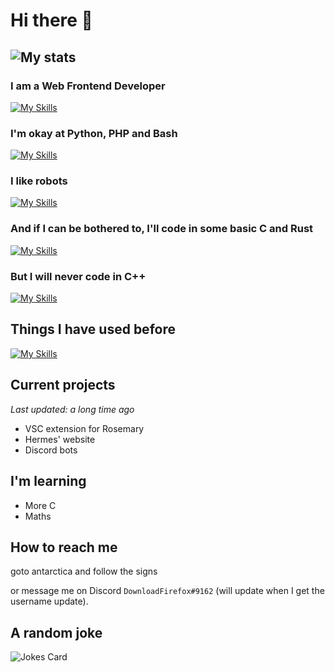 # Hi there 👋

## ![My stats](https://github-readme-stats.vercel.app/api?username=uimaxbai&hide=prs,contribs)

### I am a Web Frontend Developer

[![My Skills](https://skillicons.dev/icons?i=js,html,css,react)](https://skillicons.dev)

### I'm okay at Python, PHP and Bash

[![My Skills](https://skillicons.dev/icons?i=php,py,bash)](https://skillicons.dev)

### I like robots

[![My Skills](https://skillicons.dev/icons?i=arduino,py)](https://skillicons.dev)

### And if I can be bothered to, I'll code in some basic C and Rust

[![My Skills](https://skillicons.dev/icons?i=c,rust)](https://skillicons.dev)

### But I will never code in C++

[![My Skills](https://skillicons.dev/icons?i=cpp)](https://skillicons.dev)

## Things I have used before

[![My Skills](https://skillicons.dev/icons?i=vscode,postman,atom,visualstudio,ps,linux,discord,github,replit,git,gitlab,cloudflare&perline=6)](https://skillicons.dev)

## Current projects

*Last updated: a long time ago*

- VSC extension for Rosemary
- Hermes' website
- Discord bots

## I'm learning

- More C
- Maths

## How to reach me

goto antarctica and follow the signs

or message me on Discord `DownloadFirefox#9162` (will update when I get the username update).

## A random joke

![Jokes Card](https://readme-jokes.vercel.app/api?hideBorder)

<!--
**uimaxbai/uimaxbai** is a ✨ _special_ ✨ repository because its `README.md` (this file) appears on your GitHub profile.

Here are some ideas to get you started:

- 🔭 I’m currently working on ...
- 🌱 I’m currently learning ...
- 👯 I’m looking to collaborate on ...
- 🤔 I’m looking for help with ...
- 💬 Ask me about ...
- 📫 How to reach me: ...
- 😄 Pronouns: ...
- ⚡ Fun fact: ...
-->
